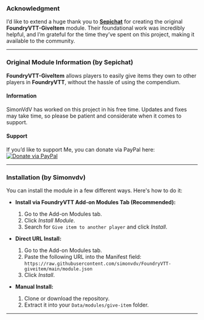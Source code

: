 
### Acknowledgment

I’d like to extend a huge thank you to [**Sepichat**](https://github.com/Sepichat) for creating the original **FoundryVTT-GiveItem** module.
Their foundational work was incredibly helpful, and I’m grateful for the time they’ve spent on this project, making it available to the community.

---

### Original Module Information (by Sepichat)

**FoundryVTT-GiveItem** allows players to easily give items they own to other players in **FoundryVTT**, without the hassle of using the compendium.

#### Information

SimonVdV has worked on this project in his free time. Updates and fixes may take time, so please be patient and considerate when it comes to support.

#### Support

If you’d like to support Me, you can donate via PayPal here:  
[![Donate via PayPal](https://img.shields.io/badge/Donate-PayPal-blue.svg)](https://www.paypal.com/donate/?hosted_button_id=WQ9KSEJTKGFHN)


---

### Installation (by Simonvdv)

You can install the module in a few different ways. Here's how to do it:

* **Install via FoundryVTT Add-on Modules Tab (Recommended):**

  1. Go to the Add-on Modules tab.
  2. Click *Install Module*.
  3. Search for `Give item to another player` and click *Install*.

* **Direct URL Install:**

  1. Go to the Add-on Modules tab.
  2. Paste the following URL into the Manifest field:
     `https://raw.githubusercontent.com/simonvdv/FoundryVTT-giveitem/main/module.json`
  3. Click *Install*.

* **Manual Install:**

  1. Clone or download the repository.
  2. Extract it into your `Data/modules/give-item` folder.

---
